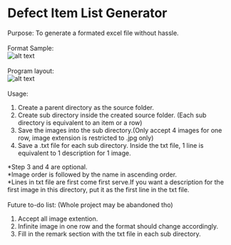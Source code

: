 # Defect Item List Generator

Purpose: To generate a formated excel file without hassle.
<br>
<br>
Format Sample:
<br>
![alt text](https://user-images.githubusercontent.com/15872787/61143018-b44de700-a503-11e9-8b51-c9cf5484765b.png)
<br>
<br>
Program layout:
<br>
![alt text](https://user-images.githubusercontent.com/15872787/61150068-18c57200-a515-11e9-8098-84e1a5789bd5.png)
<br>
<br>
Usage:
1. Create a parent directory as the source folder.
2. Create sub directory inside the created source folder. (Each sub directory is equivalent to an item or a row)
3. Save the images into the sub directory.(Only accept 4 images for one row, image extension is restricted to .jpg only)
4. Save a .txt file for each sub directory. Inside the txt file, 1 line is equivalent to 1 description for 1 image.

*Step 3 and 4 are optional.
<br>
*Image order is followed by the name in ascending order.
<br>
*Lines in txt file are first come first serve.If you want a description for the first image in this directory, put it as the first line in the txt file.
<br>
<br>
Future to-do list: (Whole project may be abandoned tho)
1. Accept all image extention.
2. Infinite image in one row and the format should change accordingly.
3. Fill in the remark section with the txt file in each sub directory.
